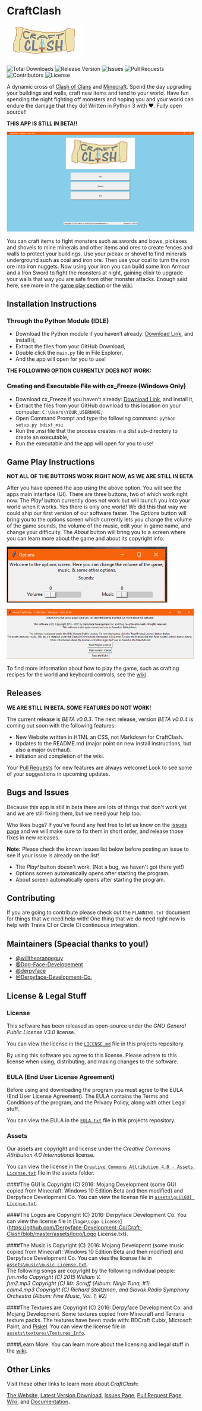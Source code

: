 # CraftClash
![logo](https://github.com/Derpyface-Development-Co/Craft-Clash/raw/master/assets/logo/titlelogo.png)

![Total Downloads](https://img.shields.io/github/downloads/Derpyface-Development-Co/Craft-Clash/total.svg)
![Release Version](https://img.shields.io/github/release/Derpyface-Development-Co/Craft-Clash.svg)
![Issues](https://img.shields.io/github/issues/Derpyface-Development-Co/Craft-Clash.svg)
![Pull Requests](https://img.shields.io/github/issues-pr/Derpyface-Development-Co/Craft-Clash.svg)
![Contributors](https://img.shields.io/github/contributors/Derpyface-Development-Co/Craft-Clash.svg)
![License](https://img.shields.io/github/license/Derpyface-Development-Co/Craft-Clash.svg)

A dynamic cross of [Clash of Clans](http://supercell.com/en/games/clashofclans/) and [Minecraft](https://minecraft.net/en/). Spend the day upgrading your buildings and walls, craft new items and tend to your world. Have fun spending the night fighting off monsters and hoping you and your world can endure the damage that they do! Written in Python 3 with ❤. Fully open source!! 

**THIS APP IS STILL IN BETA!!**

![Welcome Screen](https://github.com/Derpyface-Development-Co/Craft-Clash/blob/master/doc/mainscreen.PNG)

You can craft items to fight monsters such as swords and bows, pickaxes and shovels to mine minerals and other items and ores to create fences and walls to protect your buildings. Use your pickax or shovel to find minerals underground such as coal and iron ore. Then use your coal to turn the iron ore into iron nuggets. Now using your iron you can build some Iron Armour and a Iron Sword to fight the monsters at night, gaining elixir to upgrade your walls that way you are safe from other monster attacks.
Enough said here, see more in the [game play section](https://github.com/Derpyface-Development-Co/Craft-Clash#game-play-instructions) or the [wiki](https://github.com/Derpyface-Development-Co/Craft-Clash/wiki). 

## Installation Instructions
### Through the Python Module (IDLE)
- Download the Python module if you haven’t already: [Download Link](https://www.python.org/downloads), and install it,
- Extract the files from your GitHub Download,
- Double click the `main.py` file in File Explorer,
- And the app will open for you to use!

**THE FOLLOWING OPTION CURRENTLY DOES NOT WORK:** 

### ~~Creating and Executable File with cx_Freeze (Windows Only)~~
- Download cx_Freeze if you haven’t already: [Download Link](https://pypi.python.org/packages/38/ae/2cf4f13f42d54b01e26b0b713298722b351ca5a2408b2a77953be67ffb25/cx_Freeze-5.0.win32-py3.5.exe#md5=05e531d442cb9e27d093ca1ee37a03f4), and install it,
- Extract the files from your GitHub download to this location on your computer: `C:\Users\YOUR_USERNAME`,
- Open Command Prompt and type the following command: `python setup.py bdist_msi`
- Run the .msi file that the process creates in a dist sub-directory to create an executable,
- Run the executable and the app will open for you to use!

## Game Play Instructions
**NOT ALL OF THE BUTTONS WORK RIGHT NOW, AS WE ARE STILL IN BETA**

After you have opened the app using the above option. You will see the apps main interface (UI). There are three buttons, two of which work right now. The *Play!* button currently does not work but will launch you into your world when it works. Yes there is only one world! We did this that way we could ship our first version of our software faster. The *Options* button will bring you to the options screen which currently lets you change the volume of the game sounds, the volume of the music, edit your in game name, and change your difficulty. The *About* button will bring you to a screen where you can learn more about the game and about its copyright info.

![Options Screen](https://github.com/Derpyface-Development-Co/Craft-Clash/blob/master/doc/optionsscreen.PNG)

![About Screen](https://github.com/Derpyface-Development-Co/Craft-Clash/blob/master/doc/aboutscreen.PNG)


To find more information about how to play the game, such as crafting recipes for the world and keyboard controls, see the [wiki](https://github.com/Derpyface-Development-Co/Craft-Clash/wiki). 

## Releases
**WE ARE STILL IN BETA. SOME FEATURES DO NOT WORK!**

The current release is *BETA v0.0.3*. The next release, version *BETA v0.0.4* is coming out soon with the following features:
- New Website written in HTML an CSS, not Markdown for CraftClash.
- Updates to the README.md (major point on new install instructions, but also a major overhaul).
- Initiation and completion of the wiki.

Your [Pull Requests](https://github.com/Derpyface-Development-Co/Craft-Clash/pulls) for new features are always welcome! Look to see some of your suggestions in upcoming updates.

## Bugs and Issues
Because this app is still in beta there are lots of things that don't work yet and we are still fixing them, but we need your help too.

Who likes bugs? If you’ve found any feel free to let us know on the [issues page](https://github.com/Derpyface-Development-Co/Craft-Clash/issues) and we will make sure to fix them in short order, and release those fixes in new releases.

**Note:** Please check the known issues list below before posting an issue to see if your issue is already on the list!
- The *Play!* button doesn't work. (Not a bug, we haven't got there yet!)
- Options screen automatically opens after starting the program.
- About screen automatically opens after starting the program.

## Contributing
If you are going to contribute please check out the `PLANNING.txt` document for things that we need help with! One thing that we do need right now is help with Travis CI or Circle CI continuous integration.

## Maintainers (Speacial thanks to you!)
- [@willtheorangeguy](https://github.com/willtheorangeguy)
- [@Dog-Face-Developement](https://github.com/dog-face-development)
- [@derpyface](https://github.com/derpyface)
- [@Derpyface-Development-Co.](https://github.com/Derpyface-Development-Co/)

## License & Legal Stuff
### License
This software has been released as open-source under the *GNU General Public License V3.0* license.

You can view the license in the [`LICENSE.md`](https://github.com/Derpyface-Development-Co/Craft-Clash/blob/master/LICENSE) file in this projects repository.

By using this software you agree to this license. Please adhere to this license when using, distributing, and making changes to the software.

### EULA (End User License Agreement)
Before using and downloading the program you must agree to the EULA (End User License Agreement). The EULA contains the Terms and Conditions of the program, and the Privacy Policy, along with other Legal stuff. 

You can view the EULA in the [`EULA.txt`](https://github.com/Derpyface-Development-Co/Craft-Clash/blob/master/EULA.txt) file in this projects repository.

### Assets
Our assets are copyright and license under the *Creative Commons Attribution 4.0 International* license. 

You can view the license in the [`Creative Commons Attribution 4.0 - Assets License.txt`](https://github.com/Derpyface-Development-Co/Craft-Clash/blob/master/assets/Creative%20Commons%20Attribution%204.0%20-%20Assets%20License.txt) file in the assets folder.

####The GUI is Copyright (C) 2016:
Mojang Development (some GUI copied from Minecraft: Windows 10 Edition Beta and then modified) and Derpyface Development Co. You can view the license file in [`assets\gui\GUI License.txt`](https://github.com/Derpyface-Development-Co/Craft-Clash/blob/master/assets/gui/GUI%20License.txt). 

####The Logos are Copyright (C) 2016:
Derpyface Development Co. You can view the license file in [`logo\Logo License`](https://github.com/Derpyface-Development-Co/Craft-Clash/blob/master/assets/logo/Logo License.txt).

####The Music is Copyright (C) 2016:
Mojang Developemt (some music copied from Minecraft: Windows 10 Edition Beta and then modified) and Derpyface Development Co. You can vies the license file in [`assets\music\music License.txt`](https://github.com/Derpyface-Development-Co/Craft-Clash/blob/master/assets/music/music%20License.txt).   
The following songs are copyright by the following individual people:   
*fun.m4a Copyright (C) 2015 William V.*   
*fun2.mp3 Copyright (C) Mr. Scruff (Album: Ninja Tuna, #1)*    
*calm4.mp3 Copyright (C) Richard Stoltzman, and Slovak Radio Symphony Orchestra (Album: Fine Music, Vol. 1, #2)*

####The Textures are Copyright (C) 2016:
Derpyface Development Co. and Mojang Development. Some textures copied from Minecraft and Terraria texture packs. The textures have been made with: BDCraft Cubix, Microsoft Paint, and [Piskel](https://piskelapp.com). You can view the license file in [`assets\textures\Textures_Info`](https://github.com/Derpyface-Development-Co/Craft-Clash/blob/master/assets/textures/Textures_Info.txt).

####Learn More:
You can learn more about the licensing and legal stuff in the [wiki](https://github.com/Derpyface-Development-Co/Craft-Clash/wiki). 

## Other Links
Visit these other links to learn more about *CraftClash*:

[The Website](https://github.com/Derpyface-Development-Co/Craft-Clash/), [Latest Version Download](https://github.com/Derpyface-Development-Co/Craft-Clash/archive/beta-v0.0.3.zip), [Issues Page](https://github.com/Derpyface-Development-Co/Craft-Clash/issues), [Pull Request Page](https://github.com/Derpyface-Development-Co/Craft-Clash/pulls), [Wiki](https://github.com/Derpyface-Development-Co/Craft-Clash/wiki), and [Documentation](https://github.com/Derpyface-Development-Co/Craft-Clash/blob/master/README.md).